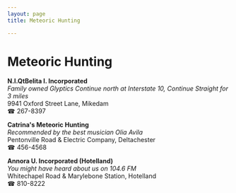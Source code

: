 ```yaml
---
layout: page 
title: Meteoric Hunting

---
```



# Meteoric Hunting


 **N.I.QtBelita I. Incorporated**  
_Family owned Glyptics 
Continue north at Interstate 10, Continue Straight for 3 miles_  
9941 Oxford Street Lane, Mikedam  
☎ 267-8397

**Catrina's Meteoric Hunting**  
_Recommended by the best musician Olia Avila_  
Pentonville Road & Electric Company, Deltachester  
☎ 456-4568

**Annora U. Incorporated (Hotelland)**  
_You might have heard about us on 104.6 FM_  
Whitechapel Road & Marylebone Station, Hotelland  
☎ 810-8222


